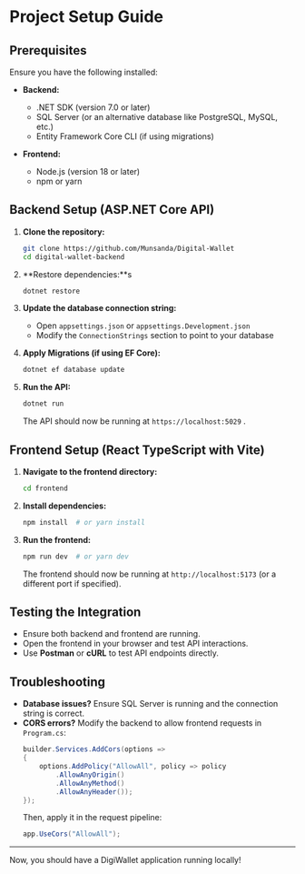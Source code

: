 # Project Setup Guide

## Prerequisites
Ensure you have the following installed:

- **Backend:**
  - .NET SDK (version 7.0 or later)
  - SQL Server (or an alternative database like PostgreSQL, MySQL, etc.)
  - Entity Framework Core CLI (if using migrations)

- **Frontend:**
  - Node.js (version 18 or later)
  - npm or yarn

## Backend Setup (ASP.NET Core API)

1. **Clone the repository:**
   ```sh
   git clone https://github.com/Munsanda/Digital-Wallet
   cd digital-wallet-backend
   ```

2. **Restore dependencies:**s
   ```sh
   dotnet restore
   ```

3. **Update the database connection string:**
   - Open `appsettings.json` or `appsettings.Development.json`
   - Modify the `ConnectionStrings` section to point to your database

4. **Apply Migrations (if using EF Core):**
   ```sh
   dotnet ef database update
   ```

5. **Run the API:**
   ```sh
   dotnet run
   ```
   The API should now be running at `https://localhost:5029` .

## Frontend Setup (React TypeScript with Vite)

1. **Navigate to the frontend directory:**
   ```sh
   cd frontend
   ```

2. **Install dependencies:**
   ```sh
   npm install  # or yarn install
   ```


3. **Run the frontend:**
   ```sh
   npm run dev  # or yarn dev
   ```
   The frontend should now be running at `http://localhost:5173` (or a different port if specified).

## Testing the Integration
- Ensure both backend and frontend are running.
- Open the frontend in your browser and test API interactions.
- Use **Postman** or **cURL** to test API endpoints directly.


## Troubleshooting
- **Database issues?** Ensure SQL Server is running and the connection string is correct.
- **CORS errors?** Modify the backend to allow frontend requests in `Program.cs`:
  ```csharp
  builder.Services.AddCors(options =>
  {
      options.AddPolicy("AllowAll", policy => policy
          .AllowAnyOrigin()
          .AllowAnyMethod()
          .AllowAnyHeader());
  });
  ```
  Then, apply it in the request pipeline:
  ```csharp
  app.UseCors("AllowAll");
  ```

---

Now, you should have a DigiWallet application running locally!


